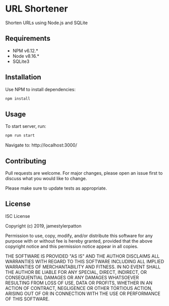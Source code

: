 # URL Shortener

Shorten URLs using Node.js and SQLite

## Requirements

- NPM v6.12.*
- Node v8.16.*
- SQLite3

## Installation

Use NPM to install dependencies:

```bash
npm install
```

## Usage

To start server, run:

```bash
npm run start
```

Navigate to: http://localhost:3000/

## Contributing
Pull requests are welcome. For major changes, please open an issue first to discuss what you would like to change.

Please make sure to update tests as appropriate.

## License
ISC License

Copyright (c) 2019, jamestylerpatton

Permission to use, copy, modify, and/or distribute this software for any
purpose with or without fee is hereby granted, provided that the above
copyright notice and this permission notice appear in all copies.

THE SOFTWARE IS PROVIDED "AS IS" AND THE AUTHOR DISCLAIMS ALL WARRANTIES
WITH REGARD TO THIS SOFTWARE INCLUDING ALL IMPLIED WARRANTIES OF
MERCHANTABILITY AND FITNESS. IN NO EVENT SHALL THE AUTHOR BE LIABLE FOR
ANY SPECIAL, DIRECT, INDIRECT, OR CONSEQUENTIAL DAMAGES OR ANY DAMAGES
WHATSOEVER RESULTING FROM LOSS OF USE, DATA OR PROFITS, WHETHER IN AN
ACTION OF CONTRACT, NEGLIGENCE OR OTHER TORTIOUS ACTION, ARISING OUT OF
OR IN CONNECTION WITH THE USE OR PERFORMANCE OF THIS SOFTWARE.